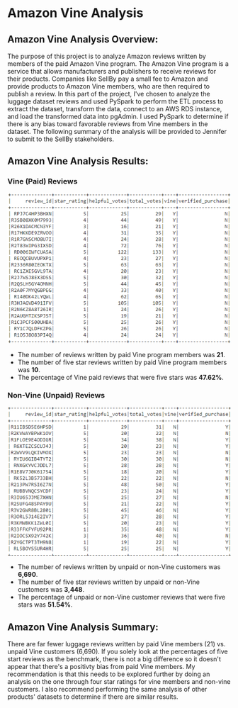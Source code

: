 # Amazon Vine Analysis

## **Amazon Vine Analysis Overview:** 
The purpose of this project is to analyze Amazon reviews written by members of the paid Amazon Vine program. The Amazon Vine program is a service that allows manufacturers and publishers to receive reviews for their products. Companies like SellBy pay a small fee to Amazon and provide products to Amazon Vine members, who are then required to publish a review. In this part of the project, I've chosen to analyze the luggage dataset reviews and used PySpark to perform the ETL process to extract the dataset, transform the data, connect to an AWS RDS instance, and load the transformed data into pgAdmin. I used PySpark to determine if there is any bias toward favorable reviews from Vine members in the dataset.  The following summary of the analysis will be provided to Jennifer to submit to the SellBy stakeholders.

## **Amazon Vine Analysis Results:**
 ### Vine (Paid) Reviews
 
 ![paidreviews_df](Images/paidreviews_df.PNG)
 
 - The number of reviews written by paid Vine program members was **21**.  
 - The number of five star reviews written by paid Vine program members was **10**. 
 - The percentage of Vine paid reviews that were five stars was **47.62%**. 
 
 ### Non-Vine (Unpaid) Reviews 
 
 ![unpaidreviews_df](Images/unpaidreviews_df.PNG)
 
 - The number of reviews written by unpaid or non-Vine customers was **6,690**.  
 - The number of five star reviews written by unpaid or non-Vine customers was **3,448**. 
 - The percentage of unpaid or non-Vine customer reviews that were five stars was **51.54%**.


## **Amazon Vine Analysis Summary:** 
There are far fewer luggage reviews written by paid Vine members (21) vs. unpaid Vine customers (6,690). If you solely look at the percentages of five start reviews as the benchmark, there is not a big difference so it doesn't appear that there's a positivty bias from paid Vine members.  My recommendation is that this needs to be explored further by doing an analysis on the one through four star ratings for vine members and non-vine customers.  I also recommend performing the same analysis of other products' datasets to determine if there are similar results.  




